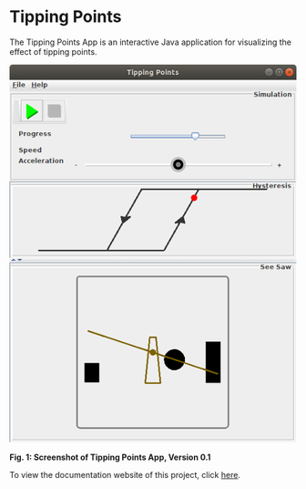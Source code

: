 # Tipping Points

The Tipping Points App is an interactive Java application for
visualizing the effect of tipping points.

![Fig. 1: Screenshot of Tipping Points App, Version 0.1](docs/images/screenshot_v0_1.png)

**Fig. 1: Screenshot of Tipping Points App, Version 0.1**

To view the documentation website of this project, click
[here](https://soundpaint.github.io/tipping-points).
